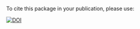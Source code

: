 To cite this package in your publication, please use:

[![DOI](https://zenodo.org/badge/DOI/10.5281/zenodo.3695818.svg)](https://doi.org/10.5281/zenodo.3695818)
